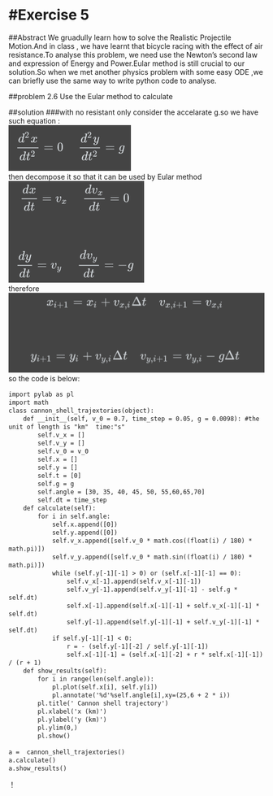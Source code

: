 #Exercise 5
==
##Abstract
 We gruadully learn how to solve the Realistic Projectile Motion.And in class , we have learnt that bicycle racing with the effect of air resistance.To analyse this problem, we need use the Newton’s second law and expression of Energy and Power.Eular method is still crucial to our solution.So when we met another physics problem with some easy ODE ,we can briefly use the same way to write python code to analyse.

##problem 2.6
Use the Eular method to calculate


##solution
###with no resistant
only consider the accelarate g.so we have such equation :<br>
![](https://github.com/jigga301/compuational_physics_N2014301020070/blob/master/EX5/QQ%E6%88%AA%E5%9B%BE20161017003220.png)<br>
then decompose it so that it can be used by Eular method<br>
![](https://github.com/jigga301/compuational_physics_N2014301020070/blob/master/EX5/QQ%E6%88%AA%E5%9B%BE20161017003231.png)<br>
therefore<br>
![](https://github.com/jigga301/compuational_physics_N2014301020070/blob/master/EX5/QQ%E6%88%AA%E5%9B%BE20161017003244.png)<br>
so the code is below:
```
import pylab as pl
import math
class cannon_shell_trajextories(object):
    def __init__(self, v_0 = 0.7, time_step = 0.05, g = 0.0098): #the unit of length is "km"  time:"s"
        self.v_x = []
        self.v_y = []
        self.v_0 = v_0
        self.x = []
        self.y = []
        self.t = [0]
        self.g = g
        self.angle = [30, 35, 40, 45, 50, 55,60,65,70]
        self.dt = time_step
    def calculate(self):
        for i in self.angle:
            self.x.append([0])
            self.y.append([0])
            self.v_x.append([self.v_0 * math.cos((float(i) / 180) * math.pi)])
            self.v_y.append([self.v_0 * math.sin((float(i) / 180) * math.pi)])
            while (self.y[-1][-1] > 0) or (self.x[-1][-1] == 0):
                self.v_x[-1].append(self.v_x[-1][-1])
                self.v_y[-1].append(self.v_y[-1][-1] - self.g * self.dt)
                self.x[-1].append(self.x[-1][-1] + self.v_x[-1][-1] * self.dt)
                self.y[-1].append(self.y[-1][-1] + self.v_y[-1][-1] * self.dt)
            if self.y[-1][-1] < 0:
                r = - (self.y[-1][-2] / self.y[-1][-1])
                self.x[-1][-1] = (self.x[-1][-2] + r * self.x[-1][-1]) / (r + 1)  
    def show_results(self):
        for i in range(len(self.angle)):
            pl.plot(self.x[i], self.y[i])
            pl.annotate('%d'%self.angle[i],xy=(25,6 + 2 * i))
        pl.title(' Cannon shell trajectory')
        pl.xlabel('x (km)')
        pl.ylabel('y (km)')
        pl.ylim(0,)
        pl.show()
        
a =  cannon_shell_trajextories()
a.calculate()
a.show_results()
```
！[](https://github.com/jigga301/compuational_physics_N2014301020070/blob/master/EX5/figure_1.png)<br>
